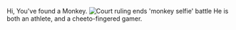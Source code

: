 Hi, You've found a Monkey. 
<img src="https://media.cnn.com/api/v1/images/stellar/prod/160107100400-monkey-selfie.jpg?q=w_2912,h_1638,x_0,y_0,c_fill" alt="Court ruling ends &#39;monkey selfie&#39; battle">
He is both an athlete, and a cheeto-fingered gamer.

